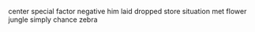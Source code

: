 center special factor negative him laid dropped store situation met flower jungle simply chance zebra